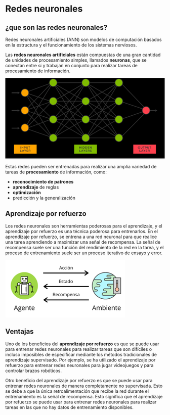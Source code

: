# Redes neuronales

## ¿que son las redes neuronales?

Redes neuronales artificiales (ANN) son modelos de computación basados en la estructura y el funcionamiento de los sistemas nerviosos.

Las **redes neuronales artificiales** están compuestas de una gran cantidad de unidades de procesamiento simples, llamados **neuronas**, que se conectan entre sí y trabajan en conjunto para realizar tareas de procesamiento de información.

![imagen](2022-12-20-11-58-27.png)

Estas redes pueden ser entrenadas para realizar una amplia variedad de tareas de **procesamiento** de información, como:

- **reconocimiento de patrones**
- **aprendizaje** de reglas
- **optimización**
- predicción y la generalización

## Aprendizaje por refuerzo

Los redes neuronales son herramientas poderosas para el aprendizaje, y el aprendizaje por refuerzo es una técnica poderosa para entrenarlos. En el aprendizaje por refuerzo, se entrena a una red neuronal para que realice una tarea aprendiendo a maximizar una señal de recompensa. La señal de recompensa suele ser una función del rendimiento de la red en la tarea, y el proceso de entrenamiento suele ser un proceso iterativo de ensayo y error.

![imagen](2022-12-20-12-04-03.png)

## Ventajas

Uno de los beneficios del **aprendizaje por refuerzo** es que se puede usar para entrenar redes neuronales para realizar tareas que son difíciles o incluso imposibles de especificar mediante los métodos tradicionales de aprendizaje supervisado. Por ejemplo, se ha utilizado el aprendizaje por refuerzo  para entrenar redes neuronales para jugar videojuegos y para controlar brazos robóticos.

Otro beneficio del aprendizaje por refuerzo es que se puede usar para entrenar redes neuronales de manera completamente no supervisada. Esto se debe a que la única retroalimentación que recibe la red durante el entrenamiento es la señal de recompensa. Esto significa que el aprendizaje por refuerzo se puede usar para entrenar redes neuronales para realizar tareas en las que no hay datos de entrenamiento disponibles.